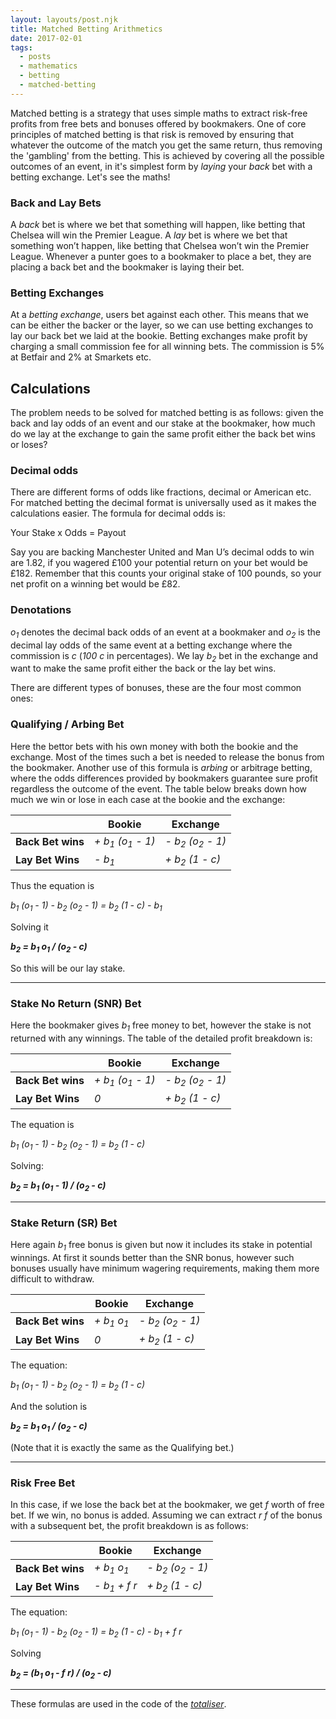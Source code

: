 ```yaml
---
layout: layouts/post.njk
title: Matched Betting Arithmetics
date: 2017-02-01
tags:
  - posts
  - mathematics
  - betting
  - matched-betting
---
```


Matched betting is a strategy that uses simple maths to extract risk-free profits from free bets and bonuses offered by bookmakers. One of core principles of matched betting is that risk is removed by ensuring that whatever the outcome of the match you get the same return, thus removing the 'gambling' from the betting. This is achieved by covering all the possible outcomes of an event, in it's simplest form by *laying* your *back* bet with a betting exchange. Let's see the maths!

### Back and Lay Bets

A *back* bet is where we bet that something will happen, like betting that Chelsea will win the Premier League. A *lay* bet is where we bet that something won’t happen, like betting that Chelsea won’t win the Premier League.
Whenever a punter goes to a bookmaker to place a bet, they are placing a back bet and the bookmaker is laying their bet.

### Betting Exchanges

At a *betting exchange*, users bet against each other. This means that we can be either the backer or the layer, so we can use betting exchanges to lay our back bet we laid at the bookie.
Betting exchanges make profit by charging a small commission fee for all winning bets. The commission is 5% at Betfair and 2% at Smarkets etc.

## Calculations

The problem needs to be solved for matched betting is as follows: given the back and lay odds of an event and our stake at the bookmaker, how much do we lay at the exchange to gain the same profit either the back bet wins or loses?

### Decimal odds

There are different forms of odds like fractions, decimal or American etc. For matched betting the decimal format is universally used as it makes the calculations easier.
The formula for decimal odds is:

Your Stake x Odds = Payout

Say you are backing Manchester United and Man U’s decimal odds to win are 1.82, if you wagered £100 your potential return on your bet would be £182. Remember that this counts your original stake of 100 pounds, so your net profit on a winning bet would be £82.

### Denotations

*o<sub>1</sub>* denotes the decimal back odds of an event at a bookmaker and *o<sub>2</sub>* is the decimal lay odds of the same event at a betting exchange where the commission is *c* (*100 c* in percentages). We lay *b<sub>2</sub>* bet in the exchange and want to make the same profit either the back or the lay bet wins.

There are different types of bonuses, these are the four most common ones:

### Qualifying / Arbing Bet

Here the bettor bets with his own money with both the bookie and the exchange. Most of the times such a bet is needed to release the bonus from the bookmaker. Another use of this formula is *arbing* or arbitrage betting, where the odds differences provided by bookmakers guarantee sure profit regardless the outcome of the event. The table below breaks down how much we win or lose in each case at the bookie and the exchange:

| |**Bookie**|**Exchange**
|-|-|-
|**Back Bet wins**|*+ b<sub>1</sub> (o<sub>1</sub> - 1)*|*- b<sub>2</sub> (o<sub>2</sub> - 1)*
|**Lay Bet Wins**|*- b<sub>1</sub>*|*+ b<sub>2</sub> (1 - c)*

Thus the equation is

*b<sub>1</sub> (o<sub>1</sub> - 1) - b<sub>2</sub> (o<sub>2</sub> - 1) = b<sub>2</sub> (1 - c) - b<sub>1</sub>*

Solving it
 
***b<sub>2</sub> = b<sub>1</sub> o<sub>1</sub> / (o<sub>2</sub> - c)***

So this will be our lay stake.

---

### Stake No Return (SNR) Bet

Here the bookmaker gives *b<sub>1</sub>* free money to bet, however the stake is not returned with any winnings. The table of the detailed profit breakdown is:

| |**Bookie**|**Exchange**
|-|-|-
|**Back Bet wins**|*+ b<sub>1</sub> (o<sub>1</sub> - 1)*|*- b<sub>2</sub> (o<sub>2</sub> - 1)*
|**Lay Bet Wins**|*0*|*+ b<sub>2</sub> (1 - c)*

The equation is

*b<sub>1</sub> (o<sub>1</sub> - 1) - b<sub>2</sub> (o<sub>2</sub> - 1) = b<sub>2</sub> (1 - c)*

Solving:

***b<sub>2</sub> = b<sub>1</sub> (o<sub>1</sub> - 1) / (o<sub>2</sub> - c)***

---

### Stake Return (SR) Bet

Here again *b<sub>1</sub>* free bonus is given but now it includes its stake in potential winnings. At first it sounds better than the SNR bonus, however such bonuses usually have minimum wagering requirements, making them more difficult to withdraw.

| |**Bookie**|**Exchange**
|-|-|-
|**Back Bet wins**|*+ b<sub>1</sub> o<sub>1</sub>*|*- b<sub>2</sub> (o<sub>2</sub> - 1)*
|**Lay Bet Wins**|*0*|*+ b<sub>2</sub> (1 - c)*

The equation:

*b<sub>1</sub> (o<sub>1</sub> - 1) - b<sub>2</sub> (o<sub>2</sub> - 1) = b<sub>2</sub> (1 - c)*

And the solution is

***b<sub>2</sub> = b<sub>1</sub> o<sub>1</sub> / (o<sub>2</sub> - c)***

(Note that it is exactly the same as the Qualifying bet.)

---

### Risk Free Bet

In this case, if we lose the back bet at the bookmaker, we get *f* worth of free bet. If we win, no bonus is added. Assuming we can extract *r f* of the bonus with a subsequent bet, the profit breakdown is as follows:

| |**Bookie**|**Exchange**
|-|-|-
|**Back Bet wins**|*+ b<sub>1</sub> o<sub>1</sub>*|*- b<sub>2</sub> (o<sub>2</sub> - 1)*
|**Lay Bet Wins**|*- b<sub>1</sub> + f r*|*+ b<sub>2</sub> (1 - c)*

The equation:

*b<sub>1</sub> (o<sub>1</sub> - 1) - b<sub>2</sub> (o<sub>2</sub> - 1) = b<sub>2</sub> (1 - c) - b<sub>1</sub> + f r*

Solving

***b<sub>2</sub> = (b<sub>1</sub> o<sub>1</sub> - f r) / (o<sub>2</sub> - c)***

---

These formulas are used in the code of the [*totaliser*](https://github.com/gkoos/totaliser).